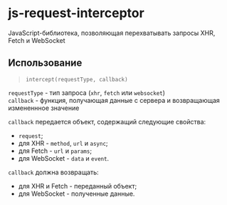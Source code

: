# js-request-interceptor
JavaScript-библиотека, позволяющая перехватывать запросы XHR, Fetch и WebSocket

## Использование
> `intercept(requestType, callback)`  

`requestType` - тип запроса (`xhr`, `fetch` или `websocket`)  
`callback` - функция, получающая данные с сервера и возвращающая измененнное значение

`callback` передается объект, содержащий следующие свойства: 
- `request`;
- для XHR - `method`, `url` и `async`;
- для Fetch - `url` и `params`;
- для WebSocket - `data` и `event`.

`callback` должна возвращать:  
- для XHR и Fetch - переданный объект;
- для WebSocket - полученные данные.
